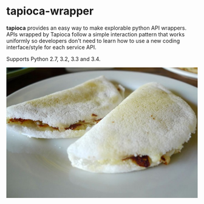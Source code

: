 # tapioca-wrapper

**tapioca** provides an easy way to make explorable python API wrappers.
APIs wrapped by Tapioca follow a simple interaction pattern that works uniformly so developers don't need to learn how to use a new coding interface/style for each service API.

Supports Python 2.7, 3.2, 3.3 and 3.4.

![Tapioca!!](static/tapioca.jpg "Tapioca")